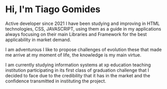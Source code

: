 
<h1 align="left">Hi, I'm Tiago Gomides</h1>

<p> Active developer since 2021 I have been studying and improving in HTML technologies, CSS, JAVASCRIPT, using them as a guide in my applications always focusing on their main Libraries and Framework for the best applicability in market demand.</p>

<p> I am adventurous I like to propose challenges of evolution these that made me arrive at my moment of life, the knowledge is my main virtue.</p>

<p> I am currently studying information systems at xp education teaching institution participating in its first class of graduation challenge that I decided to face due to the credibility that it has in the market and the confidence transmitted in instituting the project.</p>
